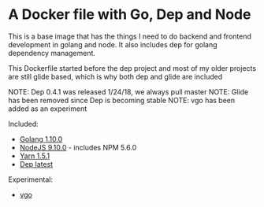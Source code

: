 # A Docker file with Go, Dep and Node

This is a base image that has the things I need to do backend and frontend development in golang and node. It also includes dep for golang dependency management.

This Dockerfile started before the dep project and most of my older projects are still glide based, which is why both dep and glide are included

NOTE: Dep 0.4.1 was released 1/24/18, we always pull master
NOTE: Glide has been removed since Dep is becoming stable
NOTE: vgo has been added as an experiment

Included:

* [Golang 1.10.0](https://golang.org/)
* [NodeJS 9.10.0](https://nodejs.org/en/) - includes NPM 5.6.0
* [Yarn 1.5.1](https://yarnpkg.com/)
* [Dep latest](https://github.com/golang/dep)

Experimental:

* [vgo](https://github.com/golang/vgo)
